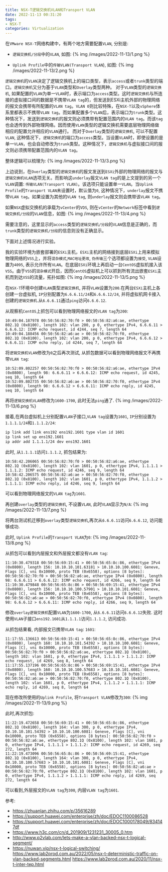 ```yaml
---
title: NSX-T逻辑交换机VLAN和Transport VLAN
date: 2022-11-13 00:31:20
tags:
- NSX-T
categories: Virtualization
---
```

在`VMware NSX-T`网络构建中，有两个地方需要配置`VLAN`, 分别是:

* `逻辑交换机/分段`中的`VLAN`, 如图:
{% img /images/2022-11-13/1.png %}

* `Uplink Profile`中的`传输VLAN(Transport VLAN`), 如图:
{% img /images/2022-11-13/2.png %}

`逻辑交换机`的`VLAN`决定了逻辑交换机上的端口类型，表示`access`或者`trunk`类型的端口。`逻辑交换机`又分为基于`VLAN`类型和`Overlay`类型两种。
对于`VLAN`类型的`逻辑交换机`, 如果配置的`VLAN`为单一`VLAN`时，表示端口为`access`类型。这时`逻辑交换机`与所连接的虚拟接口间的数据是不携带`VLAN tag`的，但发送到ESXi主机外部的物理网络的报文会携带有所配置的`VLAN tag`。`VLAN 0`则比较特殊，在`NSX-T`以及`vSphere`体系里都表示不携带`VLAN tag`。而如果配置多个`VLAN`后，表示端口为`trunk`类型。这种情况下，发送到`逻辑交换机`的报文则必须携带有配置范围内的`VLAN tag`。而该`tag`也会透传到外部物理网络。因而使用`VLAN`类型的逻辑交换机需要底层物理网络做相应的配置允许相应的`VLAN`通行。
而对于`Overlay`类型的`逻辑交换机`, 可以不配置`VLAN`, 这种情况下，`逻辑交换机`的端口为`access`类型。当设置`VLAN`时，即使设置的是单一`VLAN`，也会自动修改为`trunk`类型。这种情况下，`逻辑交换机`与虚拟接口间的报文则必须携带配置范围内的`VLAN tag`。

整体逻辑可以梳理为:
{% img /images/2022-11-13/3.png %}

<!--more-->
上边说到，在`Overlay`类型的`逻辑交换机`的报文发送到`ESXi`外部的物理网络的报文与`逻辑交换机VLAN`选项无关。而影响这`underlay`报文`VLAN tag`的是上文提到的另一个`VLAN`调置: `传输VLAN(Transport VLAN)`。该选项只能设置单一`VLAN`。当`Uplink Profile`的`Transport VLAN`未设置时，默认值为`0`, 这种情况下，`underlay`报文不携带`VLAN tag`。如果设置为其他的`VLAN tag`, 则`underlay`报文则会携带该`VLAN tag`。

如果`NSX`虚拟交换机的承载为`vCenter`的`VDS`, 则在`vCenter`的`Network`标签中看到`逻辑交换机/分段`的`VLAN`信息，如图:
{% img /images/2022-11-13/4.png %}

需要注意的，这里显示的`access`类型的`逻辑交换机/分段`的`VLAN`信息是正确的，而`trunk`类型的`逻辑交换机/分段`的信息则没有正确显示。

下面对上述情况进行实验。

我的实验环境为嵌套部署的`ESXi`主机，`ESXi`主机的网络接到底层`ESXi`上用来模拟物理网络的`VSS`上，并将`混杂模式`,`MAC地址更改`, `伪传输`三个选项都设置为`接受`, `VLAN`设置为`4095`, 表示允许所有`VLAN`。在底层`ESXi`环境上再启动一台`CentOS`虚拟机接入该`VSS`。由于`VSS`的`混杂模式`开启，因而`CentOS`虚拟机上可以抓到所有流出嵌套`ESXi`主机而到达`VSS`的流量，拓扑如图:
{% img /images/2022-11-13/5.png %}

在`NSX-T`环境中创建`VLAN`类型`逻辑交换机`, 并将`VLAN`设置为`200`.在两台`ESXi`主机上各创建一台虚拟机, `IP`分别配置为`6.6.6.11/24`和`6.6.6.12/24`, 并将虚拟机网卡接入创建的`逻辑交换机`.从`6.6.6.11`通过`ping`访问`6.6.6.12`.

从观察机`CentOS`上抓包可以看到物理网络报文的`VLAN tag`为`200`:
```plain
10:49:04.187978 00:50:56:82:70:f0 > 00:50:56:82:a6:ae, ethertype 802.1Q (0x8100), length 102: vlan 200, p 0, ethertype IPv4, 6.6.6.11 > 6.6.6.12: ICMP echo request, id 4244, seq 7, length 64
10:49:04.188456 00:50:56:82:a6:ae > 00:50:56:82:70:f0, ethertype 802.1Q (0x8100), length 102: vlan 200, p 0, ethertype IPv4, 6.6.6.12 > 6.6.6.11: ICMP echo reply, id 4244, seq 7, length 64
```

将`逻辑交换机VLAN`修改为`0`之后再次测试, 从抓包数据可以看到物理网络报文不再携带`VLAN tag`:
```
10:52:09.802257 00:50:56:82:70:f0 > 00:50:56:82:a6:ae, ethertype IPv4 (0x0800), length 98: 6.6.6.11 > 6.6.6.12: ICMP echo request, id 4245, seq 10, length 64
10:52:09.802735 00:50:56:82:a6:ae > 00:50:56:82:70:f0, ethertype IPv4 (0x0800), length 98: 6.6.6.12 > 6.6.6.11: ICMP echo reply, id 4245, seq 10, length 64
```

再将`逻辑交换机VLAN`修改为`1600-1700`, 此时无法`ping`通了.
{% img /images/2022-11-13/6.png %}


接着,在两台虚拟机上分别配置`VLAN`子接口,`VLAN tag`设置为`1601`, `IP`分别设置为`1.1.1.1/24`和`1.1.1.2/24`:

```bash
ip link add link ens192 ens192.1601 type vlan id 1601
ip link set up ens192.1601
ip addr add 1.1.1.1/24 dev ens192.1601
```

此时, 从`1.1.1.1`访问`1.1.1.2`, 抓包结果为:
```plain
10:58:42.206065 00:50:56:82:70:f0 > 00:50:56:82:a6:ae, ethertype 802.1Q (0x8100), length 102: vlan 1601, p 0, ethertype IPv4, 1.1.1.1 > 1.1.1.2: ICMP echo request, id 4246, seq 9, length 64
10:58:42.206575 00:50:56:82:a6:ae > 00:50:56:82:70:f0, ethertype 802.1Q (0x8100), length 102: vlan 1601, p 0, ethertype IPv4, 1.1.1.2 > 1.1.1.1: ICMP echo reply, id 4246, seq 9, length 64
```
可以看到物理网络报文的`VLAN tag`为`1601`.

再创建`overlay`类型的`逻辑交换机`, 不设置`VLAN`, 此时`VLAN`显示为`N/A`:
{% img /images/2022-11-13/7.png %}

将两台测试机迁移到`overlay`类型`逻辑交换机`,再次从`6.6.6.11`访问`6.6.6.12`, 访问能够成功.

此时, `Uplink Profile`的`Transport VLAN`为`0`:
{% img /images/2022-11-13/8.png %}

从抓包可以看到内层报文和外层报文都没有`VLAN tag`:
```plain
11:10:30.479318 00:50:56:69:15:41 > 00:50:56:65:8c:86, ethertype IPv4 (0x0800), length 156: 10.10.10.101.63181 > 10.10.10.100.6081: Geneve, Flags [C], vni 0x10000, proto TEB (0x6558), options [8 bytes]: 00:50:56:82:70:f0 > 00:50:56:82:a6:ae, ethertype IPv4 (0x0800), length 98: 6.6.6.11 > 6.6.6.12: ICMP echo request, id 4266, seq 9, length 64
11:10:30.479848 00:50:56:65:8c:86 > 00:50:56:69:15:41, ethertype IPv4 (0x0800), length 156: 10.10.10.100.57901 > 10.10.10.101.6081: Geneve, Flags [C], vni 0x10000, proto TEB (0x6558), options [8 bytes]: 00:50:56:82:a6:ae > 00:50:56:82:70:f0, ethertype IPv4 (0x0800), length 98: 6.6.6.12 > 6.6.6.11: ICMP echo reply, id 4266, seq 9, length 64
```

修改`overlay逻辑交换机`配置`VLAN`为`1600-1700`, 从`6.6.6.11`访问`6.6.6.12`失败. 这时使用`VLAN`子接口`ens192.1601`从`1.1.1.1`访问`1.1.1.2`, 访问成功.

从抓包结果看, 内部报文已携带`VLAN tag`: `1601`:

```plain
11:17:55.136613 00:50:56:69:15:41 > 00:50:56:65:8c:86, ethertype IPv4 (0x0800), length 160: 10.10.10.101.54392 > 10.10.10.100.6081: Geneve, Flags [C], vni 0x10000, proto TEB (0x6558), options [8 bytes]: 00:50:56:82:70:f0 > 00:50:56:82:a6:ae, ethertype 802.1Q (0x8100), length 102: vlan 1601, p 0, ethertype IPv4, 1.1.1.1 > 1.1.1.2: ICMP echo request, id 4269, seq 8, length 64
11:17:55.137196 00:50:56:65:8c:86 > 00:50:56:69:15:41, ethertype IPv4 (0x0800), length 160: 10.10.10.100.57683 > 10.10.10.101.6081: Geneve, Flags [C], vni 0x10000, proto TEB (0x6558), options [8 bytes]: 00:50:56:82:a6:ae > 00:50:56:82:70:f0, ethertype 802.1Q (0x8100), length 102: vlan 1601, p 0, ethertype IPv4, 1.1.1.2 > 1.1.1.1: ICMP echo reply, id 4269, seq 8, length 64
```
现在修改所使用的`Uplink Profile`, 将`Transport VLAN`修改为`300`:
{% img /images/2022-11-13/9.png %}

此时,再次抓包:
```plain
11:22:19.472658 00:50:56:69:15:41 > 00:50:56:65:8c:86, ethertype 802.1Q (0x8100), length 164: vlan 300, p 0, ethertype IPv4, 10.10.10.101.54392 > 10.10.10.100.6081: Geneve, Flags [C], vni 0x10000, proto TEB (0x6558), options [8 bytes]: 00:50:56:82:70:f0 > 00:50:56:82:a6:ae, ethertype 802.1Q (0x8100), length 102: vlan 1601, p 0, ethertype IPv4, 1.1.1.1 > 1.1.1.2: ICMP echo request, id 4269, seq 272, length 64
11:22:19.473096 00:50:56:65:8c:86 > 00:50:56:69:15:41, ethertype 802.1Q (0x8100), length 164: vlan 300, p 0, ethertype IPv4, 10.10.10.100.57683 > 10.10.10.101.6081: Geneve, Flags [C], vni 0x10000, proto TEB (0x6558), options [8 bytes]: 00:50:56:82:a6:ae > 00:50:56:82:70:f0, ethertype 802.1Q (0x8100), length 102: vlan 1601, p 0, ethertype IPv4, 1.1.1.2 > 1.1.1.1: ICMP echo reply, id 4269, seq 272, length 64
```

可以看到,外层报文的`VLAN tag`为`300`, 内层`VLAN tag`为`1601`.

参考:

* https://zhuanlan.zhihu.com/p/35616289
* https://support.huawei.com/enterprise/zh/doc/EDOC1100086528
* https://support.huawei.com/enterprise/zh/doc/EDOC1000178049/834147df
* https://www.h3c.com/cn/d_201909/1231231_30005_0.htm
* http://www.p2vlab.com/lets-make-a-vlan-backed-nsx-t-logical-segment/
* https://nuwan.vip/nsx-t-logical-switching/
https://www.lab2prod.com.au/2022/05/nsx-t-deterministic-traffic-on-vlan-backed-segments.html
https://www.lab2prod.com.au/2020/11/nsx-t-inter-tep.html
